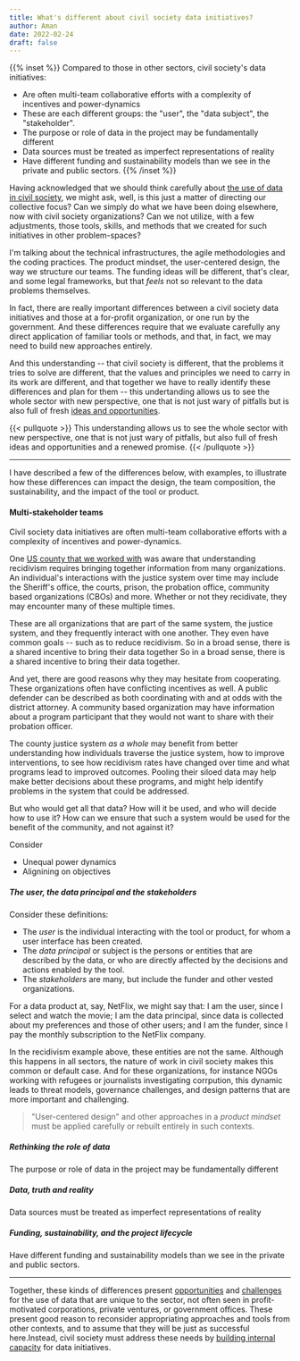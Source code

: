 ```yaml
---
title: What's different about civil society data initiatives?
author: Aman
date: 2022-02-24
draft: false
---
```


{{% inset %}}
Compared to those in other sectors, civil society's data initiatives: 
* Are often multi-team collaborative efforts with a complexity of incentives and power-dynamics
* These are each different groups: the "user", the "data subject", the "stakeholder". 
* The purpose or role of data in the project may be fundamentally different
* Data sources must be treated as imperfect representations of reality
* Have different funding and sustainability models than we see in the private and public sectors.
{{% /inset %}}

Having acknowledged that we should think carefully about [the use of data in civil society](why-is-civil-society-important.md), we  might ask, well, is this just a matter of directing our collective focus? Can we simply do what we have been doing elsewhere, now with civil society organizations? Can we not utilize, with a few adjustments, those tools, skills, and methods that we created for such initiatives in other problem-spaces?

I'm talking about the technical infrastructures, the agile methodologies and the coding practices. The product mindset, the user-centered design, the way we structure our teams. The funding ideas will be different, that's clear, and some legal frameworks, but that _feels_ not so relevant to the data problems themselves. 

In fact, there are really important differences between a civil society data initiatives and those at a for-profit organization, or one run by the government. And these differences require that we evaluate carefully any direct application of familiar tools or methods, and that, in fact, we may need to build new approaches entirely. 

And this understanding -- that civil society is different, that the problems it tries to solve are different, that the values and principles we need to carry in its work are different, and that together we have to really identify these differences and plan for them -- this undertanding allows us to see the whole sector with new perspective, one that is not just wary of pitfalls but is also full of fresh [ideas and opportunities](opportunities.md).

{{< pullquote >}}
This understanding allows us to see the whole sector with new perspective, one that is not just wary of pitfalls, but also full of fresh ideas and opportunities and a renewed promise. 
{{< /pullquote >}}

---
I have described a few of the differences below, with examples, to illustrate how these differences can impact the design, the team composition, the sustainability, and the impact of the tool or product. 
   
#### Multi-stakeholder teams
Civil society data initiatives are often multi-team collaborative efforts with a complexity of incentives and power-dynamics. 

One [US county that we worked with](/portfolio/recidivism-data-sharing/) was aware that understanding recidivism requires bringing together information from many organizations. An individual's interactions with the justice system over time may include the Sheriff's office, the courts, prison, the probation office, community based organizations (CBOs) and more. Whether or not they recidivate, they may encounter many of these multiple times. 

These are all organizations that are part of the same system, the justice system, and they frequently interact with one another. They even have common goals -- such as to reduce recidivism. So in a broad sense, there is a shared incentive to bring their data together So in a broad sense, there is a shared incentive to bring their data together. 

And yet, there are good reasons why they may hesitate from cooperating. These organizations often have conflicting incentives as well. A public defender can be described as both coordinating with and at odds with the district attorney. A community based organization may have information about a program participant that they would not want to share with their probation officer. 

The county justice system _as a whole_ may benefit from better understanding how individuals traverse the justice system, how to improve interventions, to see how recidivism rates have changed over time and what programs lead to improved outcomes. Pooling their siloed data may help make better decisions about these programs, and might help identify problems in the system that could be addressed. 

But who would get all that data? How will it be used, and who will decide how to use it? How can we ensure that such a system would be used for the benefit of the community, and not against it? 

Consider
* Unequal power dynamics
* Alignining on objectives

##### The user, the data principal and the stakeholders

Consider these definitions: 
* The *user* is the individual interacting with the tool or product, for whom a user interface has been created. 
* The *data principal* or subject is the persons or entities that are described by the data, or who are directly affected by the decisions and actions enabled by the tool.
* The *stakeholders* are many, but include the funder and other vested organizations. 

For a data product at, say, NetFlix, we might say that: I am the user, since I select and watch the movie; I am the data principal, since data is collected about my preferences and those of other users; and I am the funder, since I pay the monthly subscription to the NetFlix company. 

In the recidivism example above, these entities are not the same. Although this happens in all sectors, the nature of work in civil society makes this common or default case.  And for these organizations, for instance NGOs working with refugees or journalists investigating corrpution, this dynamic leads to threat models, governance challenges, and design patterns that are more important and challenging. 

> "User-centered design" and other approaches in a _product mindset_ must be applied carefully or rebuilt entirely in such contexts. 

##### Rethinking the role of data
The purpose or role of data in the project may be fundamentally different

##### Data, truth and reality
Data sources must be treated as imperfect representations of reality

##### Funding, sustainability, and the project lifecycle
Have different funding and sustainability models than we see in the private and public sectors.

--- 

Together, these kinds of differences present [opportunities](opportunities.md) and [challenges](challenges.md) for the use of data that are unique to the sector, not often seen in profit-motivated corporations, private ventures, or government offices. These present good reason to reconsider appropriating approaches and tools from other contexts, and to assume that they will be just as successful here.Instead, civil society must address these needs by [building internal capacity](building_capacity.md) for data initiatives. 
